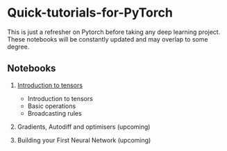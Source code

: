 # Quick-tutorials-for-PyTorch
This is just a refresher on Pytorch before taking any deep learning project. These notebooks will be constantly updated and may overlap to some degree. 

## Notebooks

1. [Introduction to tensors](Tensors.ipynb)
    - Introduction to tensors
    - Basic operations
    - Broadcasting rules

2. Gradients, Autodiff and optimisers (upcoming)

3. Building your First Neural Network (upcoming)
 
